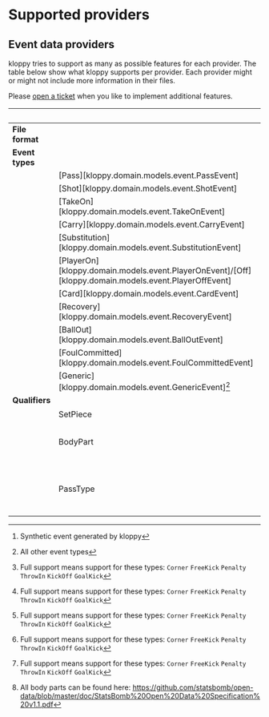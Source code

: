 # Supported providers

## Event data providers

kloppy tries to support as many as possible features for each provider. The table below show what kloppy supports per provider. Each provider might or might not include more information in their files.

Please [open a ticket](https://github.com/PySport/kloppy/issues) when you like to implement additional features.

||| Metrica | Opta | Sportec | Statsbomb | Wyscout |
|-|-|:-:|:-:|:-:|:-:|:-:|
|**File format**||JSON|XML|XML|JSON|JSON|
|**Event types**|
||[Pass][kloppy.domain.models.event.PassEvent]|✓|✓|✓|✓|✓|
||[Shot][kloppy.domain.models.event.ShotEvent]|✓|✓|✓|✓|✓|
||[TakeOn][kloppy.domain.models.event.TakeOnEvent]|✓|✓||✓|✓|✓|
||[Carry][kloppy.domain.models.event.CarryEvent]|✓|||✓||
||[Substitution][kloppy.domain.models.event.SubstitutionEvent]|||✓|✓||
||[PlayerOn][kloppy.domain.models.event.PlayerOnEvent]/[Off][kloppy.domain.models.event.PlayerOffEvent]||||✓||
||[Card][kloppy.domain.models.event.CardEvent]|||✓|✓|✓|
||[Recovery][kloppy.domain.models.event.RecoveryEvent]|✓|✓|✓|✓|✓|
||[BallOut][kloppy.domain.models.event.BallOutEvent]|✓|✓|✓[^2]|✓|✓|
||[FoulCommitted][kloppy.domain.models.event.FoulCommittedEvent]|✓|✓|✓|✓|✓|
||[Generic][kloppy.domain.models.event.GenericEvent][^1]|✓|✓|✓|✓|✓|s
|**Qualifiers**|
||SetPiece|✓[^3]|✓[^3]|✓[^3]|✓[^3]|✓[^3]
||BodyPart|`Head`|`Head` `RightFoot` `LeftFoot` `Other`|`Head` `RightFoot` `LeftFoot`|`Chest` `Head` `RightFoot` `LeftFoot` `Other` [^4]|`RightFoot` `LeftFoot`
||PassType|||||`Cross` `Hand` `Head` `High` `Launch` `Simple` `Smart`

[^1]: All other event types
[^2]: Synthetic event generated by kloppy
[^3]: Full support means support for these types: `Corner` `FreeKick` `Penalty` `ThrowIn` `KickOff` `GoalKick`
[^4]: All body parts can be found here: https://github.com/statsbomb/open-data/blob/master/doc/StatsBomb%20Open%20Data%20Specification%20v1.1.pdf

